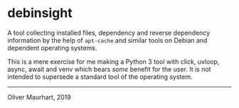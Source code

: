 # debinsight

A tool collecting installed files, dependency and reverse dependency 
information by the help of `apt-cache` and similar tools on Debian and 
dependent operating systems.

This is a mere exercise for me making a Python 3 tool with click, uvloop, 
async, await and venv which bears _some_ benefit for the user. It is not intended
to supersede a standard tool of the operating system.

---

Oliver Maurhart, 2019

